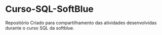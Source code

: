 # Curso-SQL-SoftBlue
 
Repositório Criado para compartilhamento das atividades desenvolvidas durante o curso SQL da softblue.
